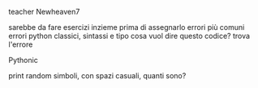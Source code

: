 teacher
Newheaven7

sarebbe da fare esercizi inzieme prima di assegnarlo
errori più comuni
errori python classici, sintassi e tipo
cosa vuol dire questo codice?
trova l'errore


Pythonic 




print random simboli, con spazi casuali, quanti sono?